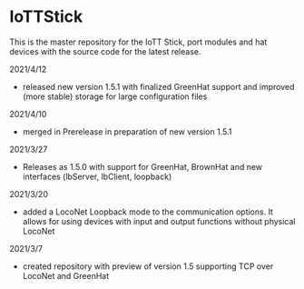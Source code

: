 # IoTTStick
This is the master repository for the IoTT Stick, port modules and hat devices with the source code for the latest release. 

2021/4/12
- released new version 1.5.1 with finalized GreenHat support and improved (more stable) storage for large configuration files

2021/4/10
- merged in Prerelease in preparation of new version 1.5.1

2021/3/27
- Releases as 1.5.0 with support for GreenHat, BrownHat and new interfaces (lbServer, lbClient, loopback)

2021/3/20
- added a LocoNet Loopback mode to the communication options. It allows for using devices with input and output functions without physical LocoNet

2021/3/7
- created repository with preview of version 1.5 supporting TCP over LocoNet and GreenHat
